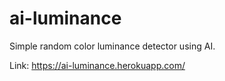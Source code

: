 # ai-luminance
Simple random color luminance detector using AI.

Link: https://ai-luminance.herokuapp.com/
